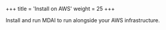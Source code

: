+++
title = 'Install on AWS'
weight = 25
+++

Install and run MDAI to run alongside your AWS infrastructure.
